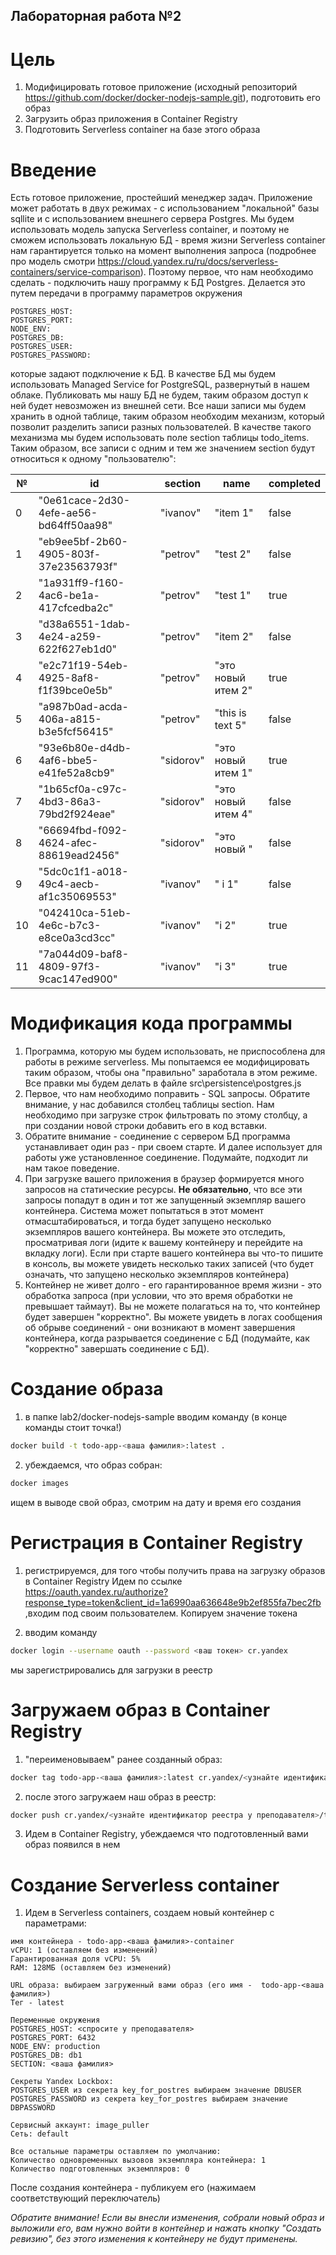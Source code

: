 ## Лабораторная работа №2

# Цель
1. Модифицировать готовое приложение (исходный репозиторий https://github.com/docker/docker-nodejs-sample.git), подготовить его образ
2. Загрузить образ приложения в Container Registry
3. Подготовить Serverless container на базе этого образа

# Введение
Есть готовое приложение, простейший менеджер задач. Приложение может работать в двух режимах - с использованием "локальной" базы sqllite и с использованием внешнего сервера Postgres. Мы будем использовать модель запуска Serverless container, и поэтому не сможем использовать локальную БД - время жизни Serverless container нам гарантируется только на момент выполнения запроса (подробнее про модель смотри https://cloud.yandex.ru/ru/docs/serverless-containers/service-comparison). Поэтому первое, что нам необходимо сделать - подключить нашу программу к БД Postgres. Делается это путем передачи в программу параметров окружения

```pre
POSTGRES_HOST: 
POSTGRES_PORT: 
NODE_ENV: 
POSTGRES_DB: 
POSTGRES_USER: 
POSTGRES_PASSWORD: 
```

которые задают подключение к БД. В качестве БД мы будем использовать Managed Service for PostgreSQL, развернутый в нашем облаке. Публиковать мы нашу БД не будем, таким образом доступ к ней будет невозможен из внешней сети.
Все наши записи мы будем хранить в одной таблице, таким образом необходим механизм, который позволит разделить записи разных пользователей. В качестве такого механизма мы будем использовать поле section таблицы todo_items.
Таким образом, все записи с одним и тем же значением section будут относиться к одному "пользователю":

|№|id|section|name|completed|
|-|-|-|-|-|
|0|"0e61cace-2d30-4efe-ae56-bd64ff50aa98"|"ivanov"|"item 1"|false|
|1|"eb9ee5bf-2b60-4905-803f-37e23563793f"|"petrov"|"test 2"|false|
|2|"1a931ff9-f160-4ac6-be1a-417cfcedba2c"|"petrov"|"test 1"|true|
|3|"d38a6551-1dab-4e24-a259-622f627eb1d0"|"petrov"|"item 2"|false|
|4|"e2c71f19-54eb-4925-8af8-f1f39bce0e5b"|"petrov"|"это новый итем 2"|true|
|5|"a987b0ad-acda-406a-a815-b3e5fcf56415"|"petrov"|"this is text 5"|false|
|6|"93e6b80e-d4db-4af6-bbe5-e41fe52a8cb9"|"sidorov"|"это новый итем 1"|true|
|7|"1b65cf0a-c97c-4bd3-86a3-79bd2f924eae"|"sidorov"|"это новый итем 4"|false|
|8|"66694fbd-f092-4624-afec-88619ead2456"|"sidorov"|"это новый "|false|
|9|"5dc0c1f1-a018-49c4-aecb-af1c35069553"|"ivanov"|" i 1"|false|
|10|"042410ca-51eb-4e6c-b7c3-e8ce0a3cd3cc"|"ivanov"|"i 2"|true|
|11|"7a044d09-baf8-4809-97f3-9cac147ed900"|"ivanov"|"i 3"|true|

# Модификация кода программы
1. Программа, которую мы будем использовать, не приспособлена для работы в режиме serverless. Мы попытаемся ее модифицировать таким образом, чтобы она "правильно" заработала в этом режиме. Все правки мы будем делать в файле src\persistence\postgres.js
2. Первое, что нам необходимо поправить - SQL запросы. Обратите внимание, у нас добавился столбец таблицы section. Нам необходимо при загрузке строк фильтровать по этому столбцу, а при создании новой строки добавить его в код вставки.
3. Обратите внимание - соединение с сервером БД программа устанавливает один раз - при своем старте. И далее использует для работы уже установленное соединение. Подумайте, подходит ли нам такое поведение. 
4. При загрузке вашего приложения в браузер формируется много запросов на статические ресурсы. **Не обязательно**, что все эти запросы попадут в один и тот же запущенный экземпляр вашего контейнера. Система может попытаться в этот момент отмасштабироваться, и тогда будет запущено несколько экземпляров вашего контейнера. Вы можете это отследить, просматривая логи (идите к вашему контейнеру и перейдите на вкладку логи). Если при старте вашего контейнера вы что-то пишите в консоль, вы можете увидеть несколько таких записей (что будет означать, что запущено несколько экземпляров контейнера)
5. Контейнер не живет долго - его гарантированное время жизни - это обработка запроса (при условии, что это время обработки не превышает таймаут). Вы не можете полагаться на то, что контейнер будет завершен "корректно". Вы можете увидеть в логах сообщения об обрыве соединений - они возникают в момент завершения контейнера, когда разрывается соединение с БД (подумайте, как "корректно" завершать соединение с БД).

# Создание образа
1. в папке lab2/docker-nodejs-sample вводим команду (в конце команды стоит точка!)
```bash
docker build -t todo-app-<ваша фамилия>:latest .
```

2. убеждаемся, что образ собран:

```bash
docker images
```
ищем в выводе свой образ, смотрим на дату и время его создания

# Регистрация в Container Registry
1. регистрируемся, для того чтобы получить права на загрузку образов в Container Registry
Идем по ссылке https://oauth.yandex.ru/authorize?response_type=token&client_id=1a6990aa636648e9b2ef855fa7bec2fb ,входим под своим пользователем. Копируем значение токена

2. вводим команду
```bash 
docker login --username oauth --password <ваш токен> cr.yandex 
```
мы зарегистрировались для загрузки в реестр

# Загружаем образ в Container Registry
1.  "переименовываем" ранее созданный образ:
```bash
docker tag todo-app-<ваша фамилия>:latest cr.yandex/<узнайте идентификатор реестра у преподавателя>/todo-app-<ваша фамилия>:latest
```

2. после этого загружаем наш образ в реестр:
```bash
docker push cr.yandex/<узнайте идентификатор реестра у преподавателя>/todo-app-<ваша фамилия>:latest
```

3. Идем в Container Registry, убеждаемся что подготовленный вами образ появился в нем

# Создание Serverless container
1. Идем в Serverless containers, создаем новый контейнер с параметрами:

```pre
имя контейнера - todo-app-<ваша фамилия>-container
vCPU: 1 (оставляем без изменений)
Гарантированная доля vCPU: 5%
RAM: 128МБ (оставляем без изменений)

URL образа: выбираем загруженный вами образ (его имя -  todo-app-<ваша фамилия>)
Тег - latest

Переменные окружения
POSTGRES_HOST: <спросите у преподавателя>
POSTGRES_PORT: 6432
NODE_ENV: production
POSTGRES_DB: db1
SECTION: <ваша фамилия>

Секреты Yandex Lockbox: 
POSTGRES_USER из секрета key_for_postres выбираем значение DBUSER
POSTGRES_PASSWORD из секрета key_for_postres выбираем значение DBPASSWORD

Сервисный аккаунт: image_puller
Сеть: default

Все остальные параметры оставляем по умолчанию:
Количество одновременных вызовов экземпляра контейнера: 1
Количество подготовленных экземпляров: 0
```

После создания контейнера - публикуем его (нажимаем соответствующий переключатель)

*Обратите внимание! Если вы внесли изменения, собрали новый образ и выложили его, вам нужно войти в контейнер и нажать кнопку "Создать ревизию", без этого изменения к контейнеру не будут применены.*
